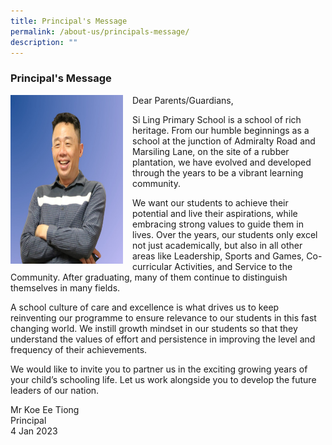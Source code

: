 ```yaml
---
title: Principal's Message
permalink: /about-us/principals-message/
description: ""
---
```

### Principal's Message
<img src="/images/About%20Us/slpsMrKoe.jpeg" style="width:180px;height:270px;margin-right:15px;" align="left">  



Dear Parents/Guardians,

Si Ling Primary School is a school of rich heritage. From our humble beginnings as a school at the junction of Admiralty Road and Marsiling Lane, on the site of a rubber plantation, we have evolved and developed through the years to be a vibrant learning community.

We want our students to achieve their potential and live their aspirations, while embracing strong values to guide them in lives. Over the years, our students only excel not just academically, but also in all other areas like Leadership, Sports and Games, Co-curricular Activities, and Service to the Community. After graduating, many of them continue to distinguish themselves in many fields. 

A school culture of care and excellence is what drives us to keep reinventing our programme to ensure relevance to our students in this fast changing world. We instill growth mindset in our students so that they understand the values of effort and persistence in improving the level and frequency of their achievements.

We would like to invite you to partner us in the exciting growing years of your child’s schooling life. Let us work alongside you to develop the future leaders of our nation.

Mr Koe Ee Tiong<br>
Principal<br>
4 Jan 2023